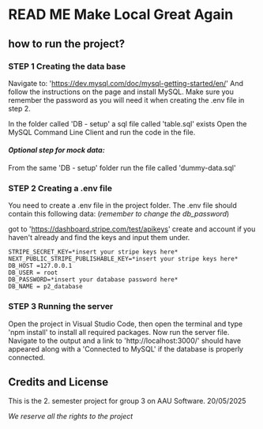 # READ ME Make Local Great Again #

## how to run the project? ###

### **STEP 1** Creating the data base ###

Navigate to: 'https://dev.mysql.com/doc/mysql-getting-started/en/'
And follow the instructions on the page and install MySQL.
Make sure you remember the password as you will need it when creating the .env file in step 2.

In the folder called 'DB - setup' a sql file called 'table.sql' exists
Open the MySQL Command Line Client and run the code in the file.

#### *Optional step for mock data:* #### 
From the same 'DB - setup' folder run the file called 'dummy-data.sql'

### **STEP 2** Creating a .env file ###

You need to create a .env file in the project folder. The .env file should contain this following data: (*remember to change the db_password*)

got to 'https://dashboard.stripe.com/test/apikeys' create and account if you haven't already and find the keys and input them under.

```
STRIPE_SECRET_KEY=*insert your stripe keys here*
NEXT_PUBLIC_STRIPE_PUBLISHABLE_KEY=*insert your stripe keys here*
DB_HOST =127.0.0.1
DB_USER = root
DB_PASSWORD=*insert your database password here*
DB_NAME = p2_database
```

### **STEP 3** Running the server ###

Open the project in Visual Studio Code, then open the terminal and type 'npm install' to install all required packages.
Now run the server file. Navigate to the output and a link to 'http://localhost:3000/' should have appeared along with a 'Connected to MySQL' if the database is properly connected.


## Credits and License ##

This is the 2. semester project for group 3 on AAU Software.
20/05/2025

*We reserve all the rights to the project*
